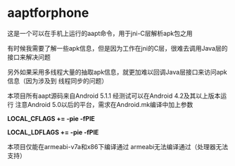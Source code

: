 # **aaptforphone**

这是一个可以在手机上运行的aapt命令，用于jni-C层解析apk包之用

有时候我需要了解一些apk信息，但是因为工作在jni的C层，很难去调用Java层的接口来解决问题

另外如果采用多线程大量的抽取apk信息，就更加难以回调Java层接口来访问apk信息（因为涉及到
线程同步的问题）


本项目所有aapt源码来自Android 5.1.1
经测试可以在Android 4.2及其以上版本运行
注意Android 
5.0以后的平台，需求在Android.mk编译中加上参数

**LOCAL_CFLAGS  += -pie -fPIE**

**LOCAL_LDFLAGS += -pie -fPIE**

本项目仅能在armeabi-v7a和x86下编译通过 armeabi无法编译通过（处理器无法支持）
